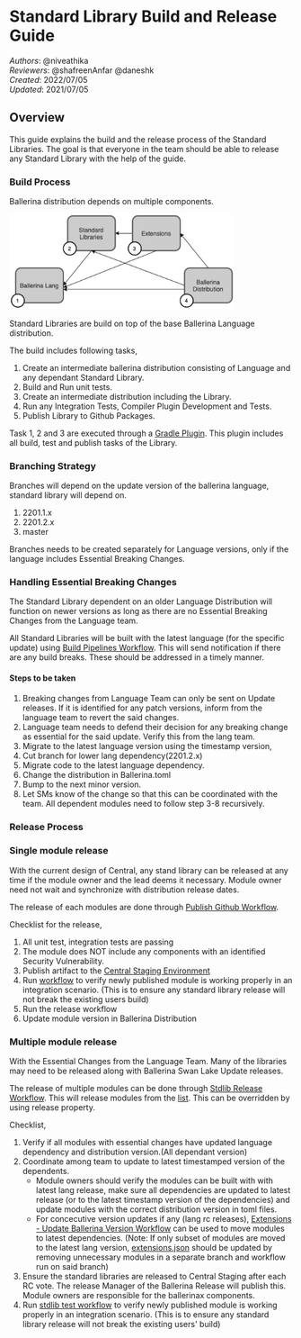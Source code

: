 # Standard Library Build and Release Guide

_Authors_: @niveathika  
_Reviewers_: @shafreenAnfar @daneshk  
_Created_: 2022/07/05  
_Updated_: 2021/07/05

## Overview

This guide explains the build and the release process of the Standard Libraries. The goal is that everyone in the team should be able to release any Standard Library with the help of the guide.

### Build Process

Ballerina distribution depends on multiple components.

<img src="_resources/BallerinaComponentsDependency.jpg" alt="drawing" width='400'/>

Standard Libraries are build on top of the base Ballerina Language distribution. 

The build includes following tasks,
1. Create an intermediate ballerina distribution consisting of Language and any dependant Standard Library.
2. Build and Run unit tests.
3. Create an intermediate distribution including the Library.
4. Run any Integration Tests, Compiler Plugin Development and Tests.
5. Publish Library to Github Packages.

Task 1, 2 and 3 are executed through a [Gradle Plugin](https://github.com/ballerina-platform/plugin-gradle). This plugin includes all build, test and publish tasks of the Library.

### Branching Strategy

Branches will depend on the update version of the ballerina language, standard library will depend on.

1. 2201.1.x
2. 2201.2.x
3. master

Branches needs to be created separately for Language versions, only if the language includes Essential Breaking Changes.

### Handling Essential Breaking Changes

The Standard Library dependent on an older Language Distribution will function on newer versions as long as there are no Essential Breaking Changes from the Language team. 

All Standard Libraries will be built with the latest language (for the specific update) using [Build Pipelines Workflow](https://github.com/ballerina-platform/ballerina-release/actions/workflows/daily-full-build-2201.2.x.yml). This will send notification if there are any build breaks. These should be addressed in a timely manner.

#### Steps to be taken

1. Breaking changes from Language Team can only be sent on Update releases. If it is identified for any patch versions, inform from the language team to revert the said changes.
2. Language team needs to defend their decision for any breaking change as essential for the said update. Verify this from the lang team. 
3. Migrate to the latest language version using the timestamp version,
4. Cut branch for lower lang dependency(2201.2.x)
5. Migrate code to the latest language dependency.
6. Change the distribution in Ballerina.toml
7. Bump to the next minor version.
8. Let SMs know of the change so that this can be coordinated with the team. All dependent modules need to follow step 3-8 recursively.

### Release Process

### Single module release

With the current design of Central, any stand library can be released at any time if the module owner and the lead deems it necessary. Module owner need not wait and synchronize with distribution release dates.

The release of each modules are done through [Publish Github Workflow](https://github.com/ballerina-platform/module-ballerina-http/actions/workflows/publish-release.yml).

Checklist for the release,
1. All unit test, integration tests are passing
2. The module does NOT include any components with an identified Security Vulnerability.
3. Publish artifact to the [Central Staging Environment](https://github.com/ballerina-platform/module-ballerina-http/actions/workflows/central-publish.yml)
4. Run [workflow](https://github.com/ballerina-platform/ballerina-standard-library/actions/workflows/test_stdlib_releases_with_staging.yml) to verify newly published module is working properly in an integration scenario. (This is to ensure any standard library release will not break the existing users build)
5. Run the release workflow 
6. Update module version in Ballerina Distribution

### Multiple module release

With the Essential Changes from the Language Team. Many of the libraries may need to be released along with Ballerina Swan Lake Update releases. 

The release of multiple modules can be done through [Stdlib Release Workflow](https://github.com/ballerina-platform/ballerina-standard-library/actions/workflows/release_pipeline.yml). This will release modules from the [list](https://github.com/ballerina-platform/ballerina-standard-library/blob/main/dashboard/resources/stdlib_modules.json#L1). This can be overridden by using release property.

Checklist,
1. Verify if all modules with essential changes have updated language dependency and distribution version.(All dependant version)
2. Coordinate among team to update to latest timestamped version of the dependents.
    - Module owners should verify the modules can be built with with latest lang release, make sure all dependencies are updated to latest release (or to the latest timestamp version of the dependencies) and update modules with the correct distribution version in toml files.
    - For concecutive version updates if any (lang rc releases), [Extensions - Update Ballerina Version Workflow](https://github.com/ballerina-platform/ballerina-release/actions/workflows/update_dependency_version.yml) can be used to move modules to latest dependencies. (Note: If only subset of modules are moved to the latest lang version, [extensions.json](https://github.com/ballerina-platform/ballerina-release/blob/master/dependabot/resources/extensions.json) should be updated by removing unnecessary modules in a separate branch and workflow run on said branch)
4. Ensure the standard libraries are released to Central Staging after each RC vote. The release Manager of the Ballerina Release will publish this. Module owners are responsible for the ballerinax components.
5. Run [stdlib test workflow](https://github.com/ballerina-platform/ballerina-standard-library/actions/workflows/test_stdlib_releases_with_staging.yml) to verify newly published module is working properly in an integration scenario. (This is to ensure any standard library release will not break the existing users' build)
